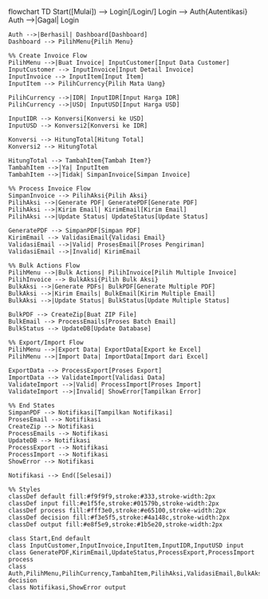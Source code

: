 flowchart TD
    Start([Mulai]) --> Login[/Login/]
    Login --> Auth{Autentikasi}
    Auth -->|Gagal| Login
    
    Auth -->|Berhasil| Dashboard[Dashboard]
    Dashboard --> PilihMenu{Pilih Menu}
    
    %% Create Invoice Flow
    PilihMenu -->|Buat Invoice| InputCustomer[Input Data Customer]
    InputCustomer --> InputInvoice[Input Detail Invoice]
    InputInvoice --> InputItem[Input Item]
    InputItem --> PilihCurrency{Pilih Mata Uang}
    
    PilihCurrency -->|IDR| InputIDR[Input Harga IDR]
    PilihCurrency -->|USD| InputUSD[Input Harga USD]
    
    InputIDR --> Konversi[Konversi ke USD]
    InputUSD --> Konversi2[Konversi ke IDR]
    
    Konversi --> HitungTotal[Hitung Total]
    Konversi2 --> HitungTotal
    
    HitungTotal --> TambahItem{Tambah Item?}
    TambahItem -->|Ya| InputItem
    TambahItem -->|Tidak| SimpanInvoice[Simpan Invoice]
    
    %% Process Invoice Flow
    SimpanInvoice --> PilihAksi{Pilih Aksi}
    PilihAksi -->|Generate PDF| GeneratePDF[Generate PDF]
    PilihAksi -->|Kirim Email| KirimEmail[Kirim Email]
    PilihAksi -->|Update Status| UpdateStatus[Update Status]
    
    GeneratePDF --> SimpanPDF[Simpan PDF]
    KirimEmail --> ValidasiEmail{Validasi Email}
    ValidasiEmail -->|Valid| ProsesEmail[Proses Pengiriman]
    ValidasiEmail -->|Invalid| KirimEmail
    
    %% Bulk Actions Flow
    PilihMenu -->|Bulk Actions| PilihInvoice[Pilih Multiple Invoice]
    PilihInvoice --> BulkAksi{Pilih Bulk Aksi}
    BulkAksi -->|Generate PDFs| BulkPDF[Generate Multiple PDF]
    BulkAksi -->|Kirim Emails| BulkEmail[Kirim Multiple Email]
    BulkAksi -->|Update Status| BulkStatus[Update Multiple Status]
    
    BulkPDF --> CreateZip[Buat ZIP File]
    BulkEmail --> ProcessEmails[Proses Batch Email]
    BulkStatus --> UpdateDB[Update Database]
    
    %% Export/Import Flow
    PilihMenu -->|Export Data| ExportData[Export ke Excel]
    PilihMenu -->|Import Data| ImportData[Import dari Excel]
    
    ExportData --> ProcessExport[Proses Export]
    ImportData --> ValidateImport[Validasi Data]
    ValidateImport -->|Valid| ProcessImport[Proses Import]
    ValidateImport -->|Invalid| ShowError[Tampilkan Error]
    
    %% End States
    SimpanPDF --> Notifikasi[Tampilkan Notifikasi]
    ProsesEmail --> Notifikasi
    CreateZip --> Notifikasi
    ProcessEmails --> Notifikasi
    UpdateDB --> Notifikasi
    ProcessExport --> Notifikasi
    ProcessImport --> Notifikasi
    ShowError --> Notifikasi
    
    Notifikasi --> End([Selesai])

    %% Styles
    classDef default fill:#f9f9f9,stroke:#333,stroke-width:2px
    classDef input fill:#e1f5fe,stroke:#01579b,stroke-width:2px
    classDef process fill:#fff3e0,stroke:#e65100,stroke-width:2px
    classDef decision fill:#f3e5f5,stroke:#4a148c,stroke-width:2px
    classDef output fill:#e8f5e9,stroke:#1b5e20,stroke-width:2px
    
    class Start,End default
    class InputCustomer,InputInvoice,InputItem,InputIDR,InputUSD input
    class GeneratePDF,KirimEmail,UpdateStatus,ProcessExport,ProcessImport process
    class Auth,PilihMenu,PilihCurrency,TambahItem,PilihAksi,ValidasiEmail,BulkAksi decision
    class Notifikasi,ShowError output
